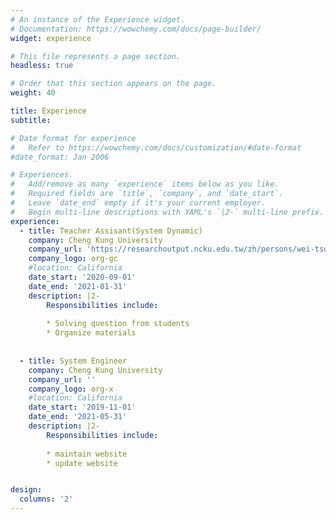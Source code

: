 ```yaml
---
# An instance of the Experience widget.
# Documentation: https://wowchemy.com/docs/page-builder/
widget: experience

# This file represents a page section.
headless: true

# Order that this section appears on the page.
weight: 40

title: Experience
subtitle:

# Date format for experience
#   Refer to https://wowchemy.com/docs/customization/#date-format
#date_format: Jan 2006

# Experiences.
#   Add/remove as many `experience` items below as you like.
#   Required fields are `title`, `company`, and `date_start`.
#   Leave `date_end` empty if it's your current employer.
#   Begin multi-line descriptions with YAML's `|2-` multi-line prefix.
experience:
  - title: Teacher Assisant(System Dynamic)
    company: Cheng Kung University
    company_url: 'https://researchoutput.ncku.edu.tw/zh/persons/wei-tsong-wang'
    company_logo: org-gc
    #location: California
    date_start: '2020-09-01'
    date_end: '2021-01-31'
    description: |2-
        Responsibilities include:
        
        * Solving question from students 
        * Organize materials
      
        
  - title: System Engineer
    company: Cheng Kung University
    company_url: ''
    company_logo: org-x
    #location: California
    date_start: '2019-11-01'
    date_end: '2021-05-31'
    description: |2-
        Responsibilities include:
        
        * maintain website
        * update website


design:
  columns: '2'
---
```

